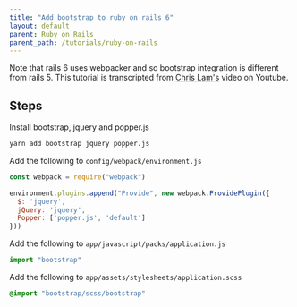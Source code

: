 ```yaml
---
title: "Add bootstrap to ruby on rails 6"
layout: default
parent: Ruby on Rails
parent_path: /tutorials/ruby-on-rails
---
```

Note that rails 6 uses webpacker and so bootstrap integration is different from rails 5. This tutorial is transcripted from [Chris Lam's](https://www.youtube.com/watch?v=BIxd501hP-g) video on Youtube.

## Steps

Install bootstrap, jquery and popper.js
```bash
yarn add bootstrap jquery popper.js
```

Add the following to `config/webpack/environment.js`
```javascript
const webpack = require("webpack") 

environment.plugins.append("Provide", new webpack.ProvidePlugin({
  $: 'jquery',
  jQuery: 'jquery',
  Popper: ['popper.js', 'default']
}))
```

Add the following to `app/javascript/packs/application.js`
```javascript
import "bootstrap"
````

Add the following to `app/assets/stylesheets/application.scss`
```css
@import "bootstrap/scss/bootstrap"
```